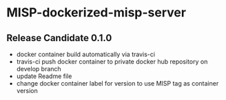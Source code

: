 # MISP-dockerized-misp-server



## Release Candidate 0.1.0
* docker container build automatically via travis-ci
* travis-ci push docker container to private docker hub repository on develop branch
* update Readme file
* change docker container label for version to use MISP tag as container version

